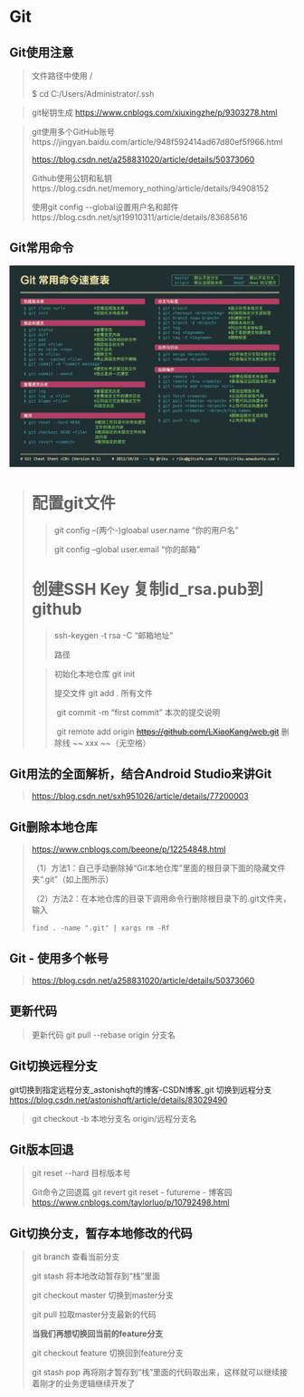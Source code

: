 # Git

## Git使用注意

> 文件路径中使用  /
>
> $ cd C:/Users/Administrator/.ssh

> git秘钥生成 https://www.cnblogs.com/xiuxingzhe/p/9303278.html

> git使用多个GitHub账号https://jingyan.baidu.com/article/948f592414ad67d80ef5f966.html
>
> https://blog.csdn.net/a258831020/article/details/50373060
>
> Github使用公钥和私钥https://blog.csdn.net/memory_nothing/article/details/94908152
>
> 使用git config --global设置用户名和邮件https://blog.csdn.net/sjt19910311/article/details/83685616

## Git常用命令

![Git常用命令](https://github.com/hhhhhh11/image-folder/blob/main/image/git常用命令.png)

> # 配置git文件
>
> > git config  –(两个-)gloabal user.name “你的用户名”
> >
> > git config  –global user.email “你的邮箱”
>
> # 创建SSH Key 复制id_rsa.pub到github
>
> > ssh-keygen -t rsa -C “邮箱地址”
> >
> > 路径
>
> > 初始化本地仓库 git init
> >
> > 提交文件	git add .			所有文件
> >
> > ​					git commit	-m “first commit”	本次的提交说明
> >
> > ​					git remote add origin ~~https://github.com/LXiaoKang/web.git~~  删除线   ~~ xxx ~~（无空格）

## Git用法的全面解析，结合Android Studio来讲Git

> https://blog.csdn.net/sxh951026/article/details/77200003

## Git删除本地仓库

> https://www.cnblogs.com/beeone/p/12254848.html
>
> （1）方法1：自己手动删除掉“Git本地仓库”里面的根目录下面的隐藏文件夹“.git”（如上图所示）
>
> （2）方法2：在本地仓库的目录下调用命令行删除根目录下的.git文件夹，输入
>
> ```
> find . -name ".git" | xargs rm -Rf
> ```

## Git - 使用多个帐号

> https://blog.csdn.net/a258831020/article/details/50373060

## 更新代码

> 更新代码    git pull --rebase origin 分支名

## Git切换远程分支

git切换到指定远程分支_astonishqft的博客-CSDN博客_git 切换到远程分支
https://blog.csdn.net/astonishqft/article/details/83029490

> git checkout -b 本地分支名 origin/远程分支名

## Git版本回退

> git reset --hard 目标版本号
>
> Git命令之回退篇 git revert git reset - futureme - 博客园
> https://www.cnblogs.com/taylorluo/p/10792498.html

## Git切换分支，暂存本地修改的代码

> git branch   查看当前分支
>
> git stash  将本地改动暂存到“栈”里面
>
> git checkout master  切换到master分支
>
> git pull  拉取master分支最新的代码
>
> **当我们再想切换回当前的feature分支**
>
> git checkout feature  切换回到feature分支
>
> git stash pop  再将刚才暂存到“栈”里面的代码取出来，这样就可以继续接着刚才的业务逻辑继续开发了
